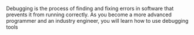 Debugging is the process of finding and fixing errors in software that prevents it from running correctly. As you become a more advanced programmer and an industry engineer, you will learn how to use debugging tools 
